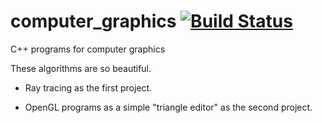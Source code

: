 # computer_graphics [![Build Status](https://travis-ci.com/LihengGong/computer_graphics.svg?branch=master)](https://travis-ci.com/LihengGong/computer_graphics)
C++ programs for computer graphics

These algorithms are so beautiful.

- Ray tracing as the first project.

- OpenGL programs as a simple "triangle editor" as the second project.